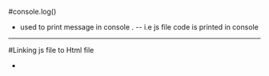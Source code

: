 #console.log()
- used to print message in console .
-- i.e js file code is printed in console
------------------------------------------------------------------------------------------
#Linking js file to Html file
- <script src="file name > </script?
- ;(semicon tell js that line ends here)
-------------------------------------------------------------------------------------------
#Template iterals
- ` `    ---> they are backticks
- backticks are --> used as strings but here can write many strings in single backticks 

- ${ expression }   --> - they are used to add embedded expessions in a string 
- eg-> `  hi ${ var} `
-------------------------------------------------------------------------------------------
#Opeartor
-------------------------------------------------------------------------------------------
#Comprasion Operator         [ Important]
- == operator -> Compare Vlaue , Not type  
-  === operator -> commpare Type & Value
- Boolean type Answer
Eg:- 123="123"
      1=="1"  --> true  
-------------------------------------------------------------------------------------------
#Comparision for non numbers
-General trends
-- "a"=> 61 ,, "A"=>41   [ smaller have greter value]
-- a<b<c<d...... ,, A<B<C<D<.........
-- Boolean type Answer
Eg:-
    "*"<"&" --> answer is False
--------------------------------------------------------------------------------------------
#If-Else    Code -[if-else.js]
-Very easy concept 
- 2 if ke andar dushra code ho skta 
- if-else ke bech me dushra code ni ho skta hai 

-------------------------------------------------------------------------------------------
# Else